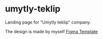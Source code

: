 # umytly-teklip
Landing page for "Umytly teklip" company.

The design is made by myself
[Figma Template](https://www.figma.com/file/dUOw2cZgcU9zOxMlNkBfh1/Umytly-Teklip?node-id=0%3A1)

